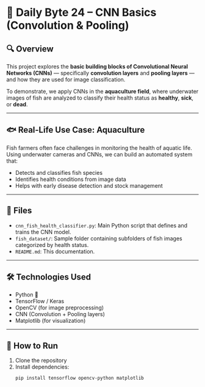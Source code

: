 # 🧠 Daily Byte 24 – CNN Basics (Convolution & Pooling)

## 🔍 Overview

This project explores the **basic building blocks of Convolutional Neural Networks (CNNs)** — specifically **convolution layers** and **pooling layers** — and how they are used for image classification.  

To demonstrate, we apply CNNs in the **aquaculture field**, where underwater images of fish are analyzed to classify their health status as **healthy**, **sick**, or **dead**.

---

## 🐟 Real-Life Use Case: Aquaculture

Fish farmers often face challenges in monitoring the health of aquatic life. Using underwater cameras and CNNs, we can build an automated system that:
- Detects and classifies fish species
- Identifies health conditions from image data
- Helps with early disease detection and stock management

---

## 📁 Files

- `cnn_fish_health_classifier.py`: Main Python script that defines and trains the CNN model.
- `fish_dataset/`: Sample folder containing subfolders of fish images categorized by health status.
- `README.md`: This documentation.

---

## 🛠️ Technologies Used

- Python 🐍  
- TensorFlow / Keras  
- OpenCV (for image preprocessing)  
- CNN (Convolution + Pooling layers)  
- Matplotlib (for visualization)

---

## 🚀 How to Run

1. Clone the repository  
2. Install dependencies:  
   ```bash
   pip install tensorflow opencv-python matplotlib
